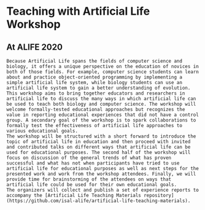 # Teaching with Artificial Life Workshop
## At ALIFE 2020

	Because Artificial Life spans the fields of computer science and biology, it offers a unique perspective on the education of novices in both of those fields. For example, computer science students can learn about and practice object-oriented programming by implementing a simple artificial life system, while biology students can use an artificial life system to gain a better understanding of evolution. This workshop aims to bring together educators and researchers in artificial life to discuss the many ways in which artificial life can be used to teach both biology and computer science. The workshop will welcome formally-tested educational approaches but recognizes the value in reporting educational experiences that did not have a control group. A secondary goal of the workshop is to spark collaborations to formally test the effectiveness of artificial life approaches to various educational goals.
	The workshop will be structured with a short forward to introduce the topic of artificial life in education and then proceed with invited and contributed talks on different ways that artificial life can be used for educational purposes. The second half of the workshop will focus on discussion of the general trends of what has proven successful and what has not when participants have tried to use artificial life for educational purposes as well as next steps for the presented work and work from the workshop attendees. Finally, we will provide time for brainstorming of the attendees on ways that artificial life could be used for their own educational goals.
	The organizers will collect and publish a set of experience reports to accompany the [Artificial Life Teaching Materials repository](https://github.com/isal-alife/artificial-life-teaching-materials).

